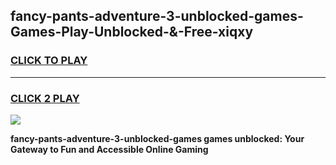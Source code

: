 
## fancy-pants-adventure-3-unblocked-games-Games-Play-Unblocked-&-Free-xiqxy
<h3>
<a href="https://premium76.site?title=fancy-pants-adventure-3-unblocked-games&ref=24A">CLICK TO PLAY</a></h3>
<hr>

<h3>
<a href="https://premium76.site?title=fancy-pants-adventure-3-unblocked-games&ref=24A">CLICK 2 PLAY</a>
  
</h3>

<a href="https://premium76.site?title=fancy-pants-adventure-3-unblocked-games&ref=24A"><img src="https://clearcache.store/games.png"></a>


**fancy-pants-adventure-3-unblocked-games games unblocked: Your Gateway to Fun and Accessible Online Gaming**
